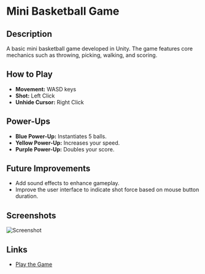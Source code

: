 # Mini Basketball Game

## Description
A basic mini basketball game developed in Unity. The game features core mechanics such as throwing, picking, walking, and scoring. 

## How to Play
- **Movement:** WASD keys
- **Shot:** Left Click
- **Unhide Cursor:** Right Click

## Power-Ups
- **Blue Power-Up:** Instantiates 5 balls.
- **Yellow Power-Up:** Increases your speed.
- **Purple Power-Up:** Doubles your score.

## Future Improvements
- Add sound effects to enhance gameplay.
- Improve the user interface to indicate shot force based on mouse button duration.

## Screenshots
![Screenshot](URL-to-your-screenshot)

## Links
- [Play the Game](https://play.unity.com/en/games/1fc476c0-ee87-4e5e-8430-8d4b94195d4f/mini-basketball-game)
